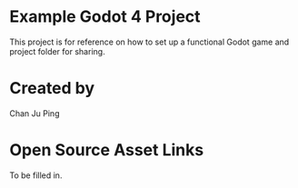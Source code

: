# Example Godot 4 Project

This project is for reference on how to set up a functional Godot game and project folder for sharing.

# Created by

Chan Ju Ping

# Open Source Asset Links

To be filled in.
